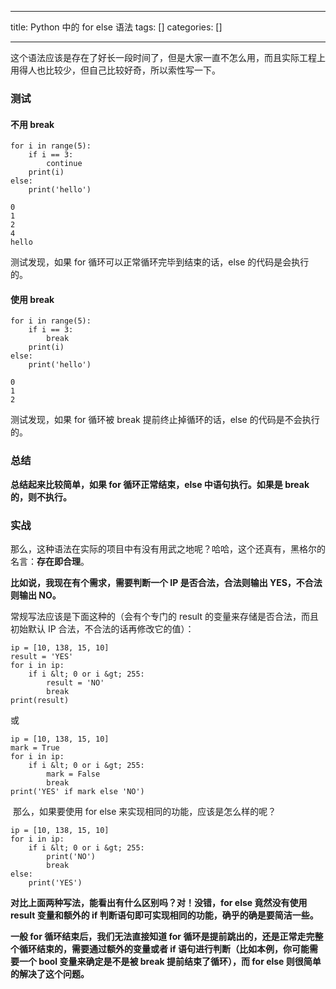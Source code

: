 
--- 
title:  Python 中的 for else 语法 
tags: []
categories: [] 

---
这个语法应该是存在了好长一段时间了，但是大家一直不怎么用，而且实际工程上用得人也比较少，但自己比较好奇，所以索性写一下。

### 测试

#### 不用 break

```
for i in range(5):
    if i == 3:
        continue
    print(i)
else:
    print('hello')
```

```
0
1
2
4
hello
```

测试发现，如果 for 循环可以正常循环完毕到结束的话，else 的代码是会执行的。

#### 使用 break

```
for i in range(5):
    if i == 3:
        break
    print(i)
else:
    print('hello')
```

```
0
1
2
```

测试发现，如果 for 循环被 break 提前终止掉循环的话，else 的代码是不会执行的。

### **总结**

**总结起来比较简单，如果 for 循环正常结束，else 中语句执行。如果是 break 的，则不执行。**

### **实战**

那么，这种语法在实际的项目中有没有用武之地呢？哈哈，这个还真有，黑格尔的名言：**存在即合理**。

**比如说，我现在有个需求，需要判断一个 IP 是否合法，合法则输出 YES，不合法则输出 NO。**

常规写法应该是下面这种的（会有个专门的 result 的变量来存储是否合法，而且初始默认 IP 合法，不合法的话再修改它的值）：

```
ip = [10, 138, 15, 10]
result = 'YES'
for i in ip:
    if i &lt; 0 or i &gt; 255:
        result = 'NO'
        break
print(result)
```

或

```
ip = [10, 138, 15, 10]
mark = True
for i in ip:
    if i &lt; 0 or i &gt; 255:
        mark = False
        break
print('YES' if mark else 'NO')

```

 那么，如果要使用 for else 来实现相同的功能，应该是怎么样的呢？

```
ip = [10, 138, 15, 10]
for i in ip:
    if i &lt; 0 or i &gt; 255:
        print('NO')
        break
else:
    print('YES')
```

**对比上面两种写法，能看出有什么区别吗？对！没错，for else 竟然没有使用 result 变量和额外的 if 判断语句即可实现相同的功能，确乎的确是要简洁一些。**

**一般 for 循环结束后，我们无法直接知道 for 循环是提前跳出的，还是正常走完整个循环结束的，需要通过额外的变量或者 if 语句进行判断（比如本例，你可能需要一个 bool 变量来确定是不是被 break 提前结束了循环），而 for else 则很简单的解决了这个问题。**


